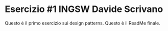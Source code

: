 # Esercizio #1 INGSW Davide Scrivano
Questo è il primo esercizio sui design patterns.
Questo è il ReadMe finale.
